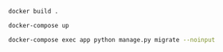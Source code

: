 
```sh
docker build .
```

```sh
docker-compose up
```

```sh
docker-compose exec app python manage.py migrate --noinput
```
